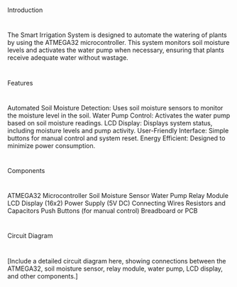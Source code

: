 # </h1>  Introduction <h1/>
The Smart Irrigation System is designed to automate the watering of plants by using the ATMEGA32 microcontroller. This system monitors soil moisture levels and activates the water pump when necessary, ensuring that plants receive adequate water without wastage.

# </h1> Features <h1/>
Automated Soil Moisture Detection: Uses soil moisture sensors to monitor the moisture level in the soil.
Water Pump Control: Activates the water pump based on soil moisture readings.
LCD Display: Displays system status, including moisture levels and pump activity.
User-Friendly Interface: Simple buttons for manual control and system reset.
Energy Efficient: Designed to minimize power consumption.
# </h1> Components <h1/>
ATMEGA32 Microcontroller
Soil Moisture Sensor
Water Pump
Relay Module
LCD Display (16x2)
Power Supply (5V DC)
Connecting Wires
Resistors and Capacitors
Push Buttons (for manual control)
Breadboard or PCB
# </h1>  Circuit Diagram <h1/>
[Include a detailed circuit diagram here, showing connections between the ATMEGA32, soil moisture sensor, relay module, water pump, LCD display, and other components.]
